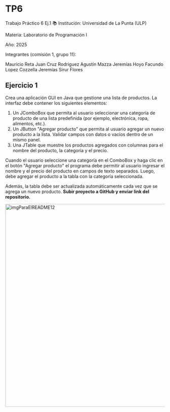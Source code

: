 # TP6
Trabajo Práctico 6 Ej.1 📚
Institución: Universidad de La Punta (ULP)

Materia: Laboratorio de Programación I

Año: 2025

Integrantes (comisión 1, grupo 11):

Mauricio Reta
Juan Cruz Rodriguez
Agustín Mazza
Jeremías Hoyo
Facundo Lopez Cozzella
Jeremías Sirur Flores

## Ejercicio 1
<p>Crea una aplicación GUI en Java que gestione una lista de productos. La interfaz debe contener los siguientes elementos:</p>

<ol>
  <li>Un JComboBox que permita al usuario seleccionar una categoría de producto de una lista predefinida (por ejemplo, electrónica, ropa, alimentos, etc.).</li>
  <li>Un JButton "Agregar producto" que permita al usuario agregar un nuevo producto a la lista. Validar campos con datos o vacíos dentro de un mismo panel.</li>
  <li>Una JTable que muestre los productos agregados con columnas para el nombre del producto, la categoría y el precio.</li>
</ol>

<p>Cuando el usuario seleccione una categoría en el ComboBox y haga clic en el botón "Agregar producto" el programa debe permitir al usuario ingresar el nombre y el precio del producto en campos de texto separados. Luego, debe agregar el producto a la tabla con la categoría seleccionada.</p>

<p>Además, la tabla debe ser actualizada automáticamente cada vez que se agrega un nuevo producto. <b>Subir proyecto a GitHub y enviar link del repositorio.</b></p>
<img width="585" height="642" alt="imgParaElREADME12" src="https://github.com/user-attachments/assets/59168e08-1d18-4e56-a2c0-eac55c5f3e2b" />
